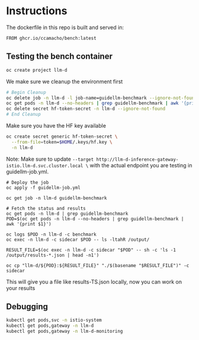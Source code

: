 
# Instructions

The dockerfile in this repo is built and served in:

```
FROM ghcr.io/ccamacho/bench:latest
```

## Testing the bench container

```bash
oc create project llm-d
```

We make sure we cleanup the environment first

```bash
# Begin Cleanup
oc delete job -n llm-d -l job-name=guidellm-benchmark --ignore-not-found
oc get pods -n llm-d --no-headers | grep guidellm-benchmark | awk '{print $1}' | xargs -r -n1 oc delete pod -n llm-d
oc delete secret hf-token-secret -n llm-d --ignore-not-found
# End Cleanup
```

Make sure you have the HF key available

```bash
oc create secret generic hf-token-secret \
  --from-file=token=$HOME/.keys/hf.key \
  -n llm-d
```

Note: Make sure to update
`--target http://llm-d-inference-gateway-istio.llm-d.svc.cluster.local \`
with the actual endpoint you are testing in guidellm-job.yml.

```
# Deploy the job
oc apply -f guidellm-job.yml

oc get job -n llm-d guidellm-benchmark

# Fetch the status and results
oc get pods -n llm-d | grep guidellm-benchmark
POD=$(oc get pods -n llm-d --no-headers | grep guidellm-benchmark | awk '{print $1}')

oc logs $POD -n llm-d -c benchmark
oc exec -n llm-d -c sidecar $POD -- ls -ltahR /output/

RESULT_FILE=$(oc exec -n llm-d -c sidecar "$POD" -- sh -c 'ls -1 /output/results-*.json | head -n1')

oc cp "llm-d/${POD}:${RESULT_FILE}" "./$(basename "$RESULT_FILE")" -c sidecar

```

This will give you a file like results-TS.json locally,
now you can work on your results

## Debugging

```bash
kubectl get pods,svc -n istio-system
kubectl get pods,gateway -n llm-d
kubectl get pods,gateway -n llm-d-monitoring
```
